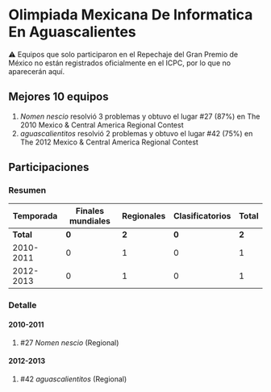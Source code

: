 # Olimpiada Mexicana De Informatica En Aguascalientes

:warning: Equipos que solo participaron en el Repechaje del Gran Premio de México no están registrados oficialmente en el ICPC, por lo que no aparecerán aquí.

## Mejores 10 equipos

1. _Nomen nescio_ resolvió 3 problemas y obtuvo el lugar #27 (87%) en The 2010 Mexico & Central America Regional Contest
1. _aguascalientitos_ resolvió 2 problemas y obtuvo el lugar #42 (75%) en The 2012 Mexico & Central America Regional Contest

## Participaciones

### Resumen

| Temporada | Finales mundiales | Regionales | Clasificatorios | Total |
| --- | --- | --- | --- | --- |
| **Total** | **0** | **2** | **0** | **2** |
| 2010-2011 | 0 | 1 | 0 | 1 |
| 2012-2013 | 0 | 1 | 0 | 1 |

### Detalle

#### 2010-2011

1. #27 _Nomen nescio_ (Regional)

#### 2012-2013

1. #42 _aguascalientitos_ (Regional)




